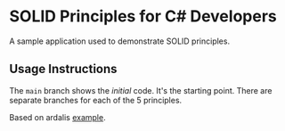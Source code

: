 # SOLID Principles for C# Developers

A sample application used to demonstrate SOLID principles. 

## Usage Instructions

The `main` branch shows the *initial* code. It's the starting point. 
There are separate branches for each of the 5 principles. 


Based on ardalis [example](https://github.com/ardalis/SolidSample).
